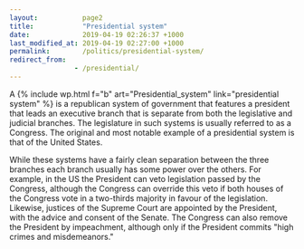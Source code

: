 ```yaml
---
layout:           page2
title:            "Presidential system"
date:             2019-04-19 02:26:37 +1000
last_modified_at: 2019-04-19 02:27:00 +1000
permalink:        /politics/presidential-system/
redirect_from:
                - /presidential/
---
```


A {% include wp.html f="b" art="Presidential_system" link="presidential system" %} is a republican system of government that features a president that leads an executive branch that is separate from both the legislative and judicial branches. The legislature in such systems is usually referred to as a Congress. The original and most notable example of a presidential system is that of the United States. 

While these systems have a fairly clean separation between the three branches each branch usually has some power over the others. For example, in the US the President can veto legislation passed by the Congress, although the Congress can override this veto if both houses of the Congress vote in a two-thirds majority in favour of the legislation. Likewise, justices of the Supreme Court are appointed by the President, with the advice and consent of the Senate. The Congress can also remove the President by impeachment, although only if the President commits "high crimes and misdemeanors." 